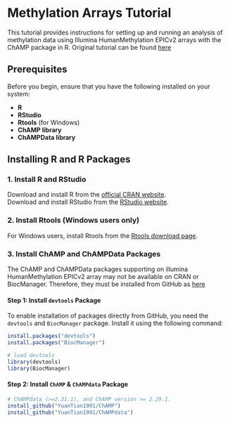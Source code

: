 # Methylation Arrays Tutorial

This tutorial provides instructions for setting up and running an analysis of methylation data using Illumina HumanMethylation EPICv2 arrays with the ChAMP package in R.
Original tutorial can be found [here](https://www.bioconductor.org/packages/release/bioc/vignettes/ChAMP/inst/doc/ChAMP.html)
## Prerequisites

Before you begin, ensure that you have the following installed on your system:

- **R**
- **RStudio**
- **Rtools** (for Windows)
- **ChAMP library**
- **ChAMPData library**

## Installing R and R Packages

### 1. Install R and RStudio

Download and install R from the [official CRAN website](https://cran.r-project.org/).  
Download and install RStudio from the [RStudio website](https://www.rstudio.com/products/rstudio/download/).

### 2. Install Rtools (Windows users only)

For Windows users, install Rtools from the [Rtools download page](https://cran.r-project.org/bin/windows/Rtools/).

### 3. Install ChAMP and ChAMPData Packages

The ChAMP and ChAMPData packages supporting on illumina HumanMethylation EPICv2 array may not be available on CRAN or BiocManager. 
Therefore, they must be installed from GitHub as [here](https://github.com/YuanTian1991/ChAMP-DemoRun/tree/main/EPICv2/illumina_demo_data_iScan)

#### Step 1: Install `devtools` Package

To enable installation of packages directly from GitHub, you need the `devtools` and `BiocManager` package. Install it using the following command:

```r
install.packages("devtools")
install.packages("BiocManager")

# load devtools
library(devtools)
library(BiocManager)
```

#### Step 2: Install `ChAMP` & `ChAMPdata` Package
```r
# ChAMPdata (>=2.31.1), and ChAMP version >= 2.29.1. 
install_github("YuanTian1991/ChAMP")
install_github("YuanTian1991/ChAMPdata")
```
